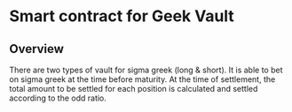 # Smart contract for Geek Vault
## Overview
There are two types of vault for sigma greek (long & short).
It is able to bet on sigma greek at the time before maturity.
At the time of settlement, the total amount to be settled for each position is calculated and settled according to the odd ratio.
